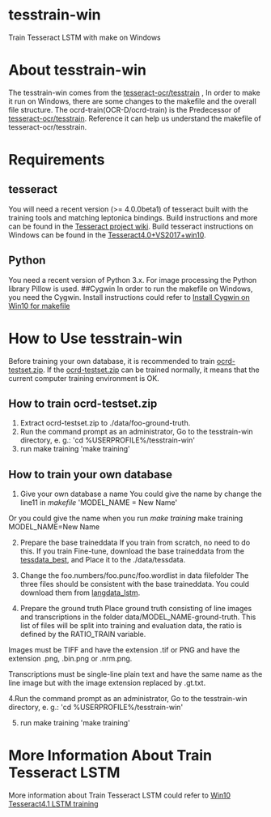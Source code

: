 # tesstrain-win
Train Tesseract LSTM with make on Windows
# About tesstrain-win
The tesstrain-win comes from the  [tesseract-ocr/tesstrain](https://github.com/tesseract-ocr/tesstrain) , In order to make it run on Windows, there are some changes to the makefile and the overall file structure.
The ocrd-train(OCR-D/ocrd-train) is the Predecessor of [tesseract-ocr/tesstrain](https://github.com/tesseract-ocr/tesstrain). Reference it can help us understand the makefile of tesseract-ocr/tesstrain.
# Requirements
## tesseract
You will need a recent version (>= 4.0.0beta1) of tesseract built with the training tools and matching leptonica bindings. Build instructions and more can be found in the [Tesseract project wiki](https://github.com/tesseract-ocr/tesseract/wiki).
Build tesseract instructions on Windows can be found in the [Tesseract4.0+VS2017+win10](https://livezingy.com/compilation-tesseract4-in-vs2017-win10/).
## Python
You need a recent version of Python 3.x. For image processing the Python library Pillow is used.
##Cygwin
In order to run the makefile on Windows, you need the Cygwin. Install instructions could refer to [Install Cygwin on Win10 for makefile](https://livezingy.com/install-cygwin-on-win10-for-makefile/)
# How to Use tesstrain-win
Before training your own database, it is recommended to train [ocrd-testset.zip](https://github.com/livezingy/tesstrain-win/tree/master/data/foo-ground-truth).
If the [ocrd-testset.zip](https://github.com/livezingy/tesstrain-win/tree/master/data/foo-ground-truth) can be trained normally, it means that the current computer training environment is OK.
## How to train ocrd-testset.zip
1. Extract ocrd-testset.zip to ./data/foo-ground-truth.
2. Run the command prompt as an administrator, Go to the tesstrain-win directory, e. g.:
'cd %USERPROFILE%/tesstrain-win'
3. run make training
'make training'

## How to train your own database
1. Give your own database a name
You could give the name by change the line11 in *makefile*
'MODEL_NAME = New Name'

Or you could give the name when you run *make training*
make training MODEL_NAME=New Name

2. Prepare the base traineddata
If you train from scratch, no need to do this. If you train Fine-tune, download the base traineddata from the [tessdata_best](https://github.com/tesseract-ocr/tessdata_best),
and Place it to the ./data/tessdata.

3. Change the foo.numbers/foo.punc/foo.wordlist in data filefolder
The three files should be consistent with the base traineddata. You could download them from [langdata_lstm](https://github.com/tesseract-ocr/langdata_lstm).

3. Prepare the ground truth
Place ground truth consisting of line images and transcriptions in the folder data/MODEL_NAME-ground-truth. This list of files will be split into training and evaluation data, the ratio is defined by the RATIO_TRAIN variable.

Images must be TIFF and have the extension .tif or PNG and have the extension .png, .bin.png or .nrm.png.

Transcriptions must be single-line plain text and have the same name as the line image but with the image extension replaced by .gt.txt.

4.Run the command prompt as an administrator, Go to the tesstrain-win directory, e. g.:
'cd %USERPROFILE%/tesstrain-win'

5. run make training
'make training'

# More Information About Train Tesseract LSTM
More information about Train Tesseract LSTM could refer to [Win10 Tesseract4.1 LSTM training](https://livezingy.com/win10-tesseract4-1-lstm-training/)
